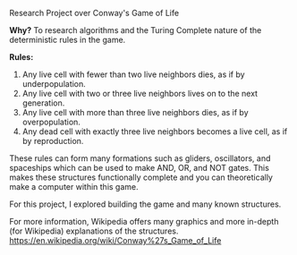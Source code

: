 Research Project over Conway's Game of Life

**Why?** To research algorithms and the Turing Complete nature of the deterministic rules in the game.

**Rules:**
1. Any live cell with fewer than two live neighbors dies, as if by underpopulation.
2. Any live cell with two or three live neighbors lives on to the next generation.
3. Any live cell with more than three live neighbors dies, as if by overpopulation.
4. Any dead cell with exactly three live neighbors becomes a live cell, as if by reproduction.

These rules can form many formations such as gliders, oscillators, and spaceships which can be used to make AND, OR, and NOT gates. This makes these structures functionally complete and you can theoretically make a computer within this game.

For this project, I explored building the game and many known structures.

For more information, Wikipedia offers many graphics and more in-depth (for Wikipedia) explanations of the structures. https://en.wikipedia.org/wiki/Conway%27s_Game_of_Life

